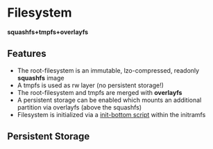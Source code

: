 Filesystem
=====================

**squashfs+tmpfs+overlayfs**

Features
--------------

* The root-filesystem is an immutable, lzo-compressed, readonly **squashfs** image
* A tmpfs is used as rw layer (no persistent storage!)
* The root-filesystem and tmpfs are merged with **overlayfs**
* A persistent storage can be enabled which mounts an additional partition via overlayfs (above the squashfs)
* Filesystem is initialized via a [init-bottom script](../initramfs/scripts/init-bottom/squashfs-tmpfs-overlay) within the initramfs

Persistent Storage
---------------------
